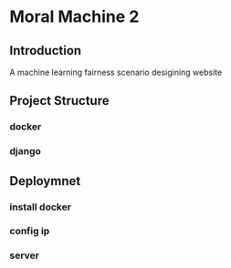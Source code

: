 # Moral Machine 2

## Introduction
A machine learning fairness scenario desigining website

## Project Structure
### docker

### django

## Deploymnet
### install docker

### config ip

### server
